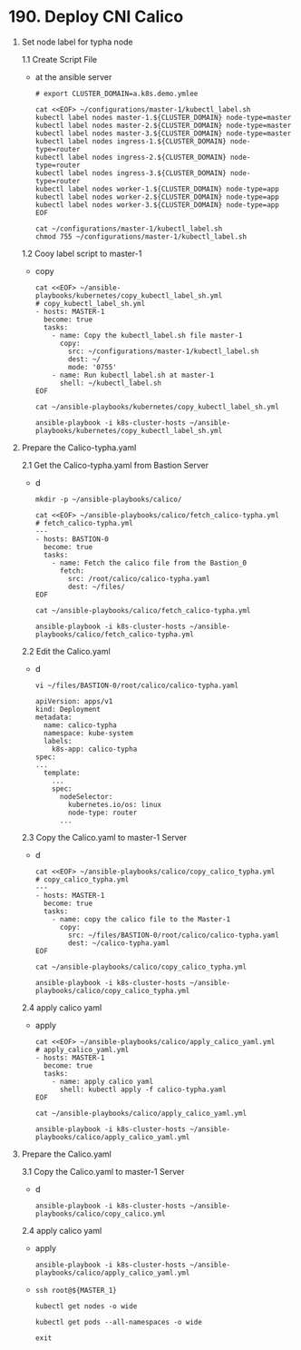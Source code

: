 # **190. Deploy CNI Calico**

1. Set node label for typha node

    1.1 Create Script File
    - at the ansible server

          # export CLUSTER_DOMAIN=a.k8s.demo.ymlee  

          cat <<EOF> ~/configurations/master-1/kubectl_label.sh
          kubectl label nodes master-1.${CLUSTER_DOMAIN} node-type=master
          kubectl label nodes master-2.${CLUSTER_DOMAIN} node-type=master
          kubectl label nodes master-3.${CLUSTER_DOMAIN} node-type=master
          kubectl label nodes ingress-1.${CLUSTER_DOMAIN} node-type=router
          kubectl label nodes ingress-2.${CLUSTER_DOMAIN} node-type=router
          kubectl label nodes ingress-3.${CLUSTER_DOMAIN} node-type=router
          kubectl label nodes worker-1.${CLUSTER_DOMAIN} node-type=app
          kubectl label nodes worker-2.${CLUSTER_DOMAIN} node-type=app
          kubectl label nodes worker-3.${CLUSTER_DOMAIN} node-type=app
          EOF
          
          cat ~/configurations/master-1/kubectl_label.sh
          chmod 755 ~/configurations/master-1/kubectl_label.sh

    1.2 Cooy label script to master-1   
    - copy

          cat <<EOF> ~/ansible-playbooks/kubernetes/copy_kubectl_label_sh.yml
          # copy_kubectl_label_sh.yml
          - hosts: MASTER-1
            become: true
            tasks: 
              - name: Copy the kubectl_label.sh file master-1
                copy: 
                  src: ~/configurations/master-1/kubectl_label.sh
                  dest: ~/
                  mode: '0755'
              - name: Run kubectl_label.sh at master-1
                shell: ~/kubectl_label.sh
          EOF

          cat ~/ansible-playbooks/kubernetes/copy_kubectl_label_sh.yml

          ansible-playbook -i k8s-cluster-hosts ~/ansible-playbooks/kubernetes/copy_kubectl_label_sh.yml


2. Prepare the Calico-typha.yaml

    2.1 Get the Calico-typha.yaml from Bastion Server
    - d

          mkdir -p ~/ansible-playbooks/calico/

          cat <<EOF> ~/ansible-playbooks/calico/fetch_calico-typha.yml
          # fetch_calico-typha.yml
          ---
          - hosts: BASTION-0
            become: true
            tasks:
              - name: Fetch the calico file from the Bastion_0
                fetch: 
                  src: /root/calico/calico-typha.yaml
                  dest: ~/files/
          EOF

          cat ~/ansible-playbooks/calico/fetch_calico-typha.yml

          ansible-playbook -i k8s-cluster-hosts ~/ansible-playbooks/calico/fetch_calico-typha.yml


    2.2 Edit the Calico.yaml
    - d

          vi ~/files/BASTION-0/root/calico/calico-typha.yaml

          apiVersion: apps/v1
          kind: Deployment
          metadata:
            name: calico-typha
            namespace: kube-system
            labels:
              k8s-app: calico-typha
          spec:
          ...
            template:
              ...
              spec:
                nodeSelector:
                  kubernetes.io/os: linux
                  node-type: router
                ...


    2.3 Copy the Calico.yaml to master-1 Server
    - d

          cat <<EOF> ~/ansible-playbooks/calico/copy_calico_typha.yml
          # copy_calico_typha.yml
          ---
          - hosts: MASTER-1
            become: true
            tasks:
              - name: copy the calico file to the Master-1
                copy: 
                  src: ~/files/BASTION-0/root/calico/calico-typha.yaml
                  dest: ~/calico-typha.yaml
          EOF

          cat ~/ansible-playbooks/calico/copy_calico_typha.yml

          ansible-playbook -i k8s-cluster-hosts ~/ansible-playbooks/calico/copy_calico_typha.yml


    2.4 apply calico yaml   
    - apply

          cat <<EOF> ~/ansible-playbooks/calico/apply_calico_yaml.yml
          # apply_calico_yaml.yml
          - hosts: MASTER-1
            become: true
            tasks: 
              - name: apply calico yaml
                shell: kubectl apply -f calico-typha.yaml
          EOF

          cat ~/ansible-playbooks/calico/apply_calico_yaml.yml

          ansible-playbook -i k8s-cluster-hosts ~/ansible-playbooks/calico/apply_calico_yaml.yml


3. Prepare the Calico.yaml

    3.1 Copy the Calico.yaml to master-1 Server
    - d

          ansible-playbook -i k8s-cluster-hosts ~/ansible-playbooks/calico/copy_calico.yml


    2.4 apply calico yaml   
    - apply


          ansible-playbook -i k8s-cluster-hosts ~/ansible-playbooks/calico/apply_calico_yaml.yml



    - 
          ssh root@${MASTER_1}

          kubectl get nodes -o wide

          kubectl get pods --all-namespaces -o wide

          exit

